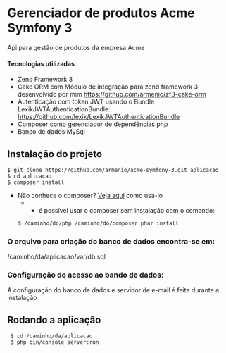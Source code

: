 # Gerenciador de produtos Acme Symfony 3

Api para gestão de produtos da empresa Acme

#### Tecnologias utilizadas
- Zend Framework 3
- Cake ORM com Módulo de integração para zend framework 3 desenvolvido por mim https://github.com/armenio/zf3-cake-orm
- Autenticação com token JWT usando o Bundle LexikJWTAuthenticationBundle: https://github.com/lexik/LexikJWTAuthenticationBundle
- Composer como gerenciador de dependências php
- Banco de dados MySql

## Instalação do projeto

    $ git clone https://github.com/armenio/acme-symfony-3.git aplicacao
    $ cd aplicacao
    $ composer install

- Não conhece o composer? [Veja aqui](http://getcomposer.org/doc/00-intro.md#introduction) como usá-lo
    - * é possível usar o composer sem instalação com o comando:
     ```bash
     $ /caminho/do/php /caminho/do/composer.phar install
     ```

### O arquivo para criação do banco de dados encontra-se em:
/caminho/da/aplicacao/var/db.sql

### Configuração do acesso ao bando de dados:
A configuração do banco de dados e servidor de e-mail é feita durante a instalação

## Rodando a aplicação
     $ cd /caminho/da/aplicacao
     $ php bin/console server:run